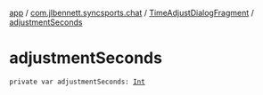 [app](../../index.md) / [com.jlbennett.syncsports.chat](../index.md) / [TimeAdjustDialogFragment](index.md) / [adjustmentSeconds](./adjustment-seconds.md)

# adjustmentSeconds

`private var adjustmentSeconds: `[`Int`](https://kotlinlang.org/api/latest/jvm/stdlib/kotlin/-int/index.html)